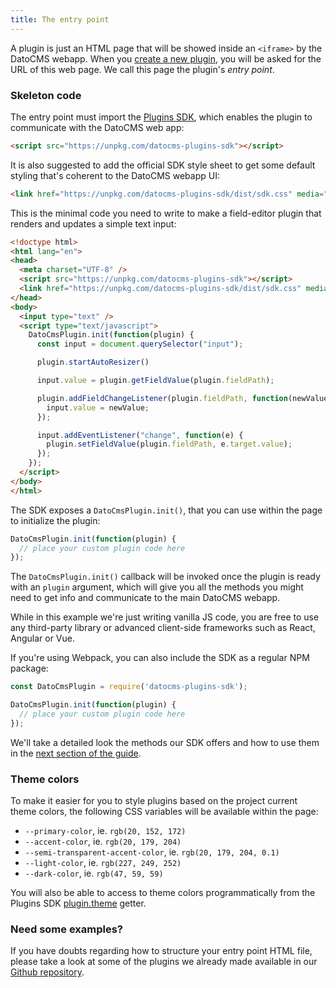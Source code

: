 ```yaml
---
title: The entry point
---
```


A plugin is just an HTML page that will be showed inside an `<iframe>` by the DatoCMS webapp. When you [create a new plugin](/docs/guides/building-plugins/creating-a-new-plugin), you will be asked for the URL of this web page. We call this page the plugin's *entry point*.

### Skeleton code

The entry point must import the [Plugins SDK](https://github.com/datocms/plugins-sdk/), which enables the plugin to communicate with the DatoCMS web app:

```html
<script src="https://unpkg.com/datocms-plugins-sdk"></script>
```

It is also suggested to add the official SDK style sheet to get some default styling that's coherent to the DatoCMS webapp UI:

```html
<link href="https://unpkg.com/datocms-plugins-sdk/dist/sdk.css" media="all" rel="stylesheet" />
```

This is the minimal code you need to write to make a field-editor plugin that renders and updates a simple text input:

```html
<!doctype html>
<html lang="en">
<head>
  <meta charset="UTF-8" />
  <script src="https://unpkg.com/datocms-plugins-sdk"></script>
  <link href="https://unpkg.com/datocms-plugins-sdk/dist/sdk.css" media="all" rel="stylesheet" />
</head>
<body>
  <input type="text" />
  <script type="text/javascript">
    DatoCmsPlugin.init(function(plugin) {
      const input = document.querySelector("input");

      plugin.startAutoResizer()

      input.value = plugin.getFieldValue(plugin.fieldPath);

      plugin.addFieldChangeListener(plugin.fieldPath, function(newValue) {
        input.value = newValue;
      });

      input.addEventListener("change", function(e) {
        plugin.setFieldValue(plugin.fieldPath, e.target.value);
      });
    });
  </script>
</body>
</html>
```

The SDK exposes a `DatoCmsPlugin.init()`, that you can use within the page to initialize the plugin:

```js
DatoCmsPlugin.init(function(plugin) {
  // place your custom plugin code here
});
```

The `DatoCmsPlugin.init()` callback will be invoked once the plugin is ready with an `plugin` argument, which will give you all the methods you might need to get info and communicate to the main DatoCMS webapp.

While in this example we're just writing vanilla JS code, you are free to use any third-party library or advanced client-side frameworks such as React, Angular or Vue. 

If you're using Webpack, you can also include the SDK as a regular NPM package:

```js
const DatoCmsPlugin = require('datocms-plugins-sdk');

DatoCmsPlugin.init(function(plugin) {
  // place your custom plugin code here
});
```

We'll take a detailed look the methods our SDK offers and how to use them in the [next section of the guide](/docs/guides/building-plugins/sdk-reference).

### Theme colors

To make it easier for you to style plugins based on the project current theme colors, the following CSS variables will be available within the page:

* `--primary-color`, ie. `rgb(20, 152, 172)`
* `--accent-color`, ie. `rgb(20, 179, 204)`
* `--semi-transparent-accent-color`, ie. `rgb(20, 179, 204, 0.1)`
* `--light-color`, ie. `rgb(227, 249, 252)`
* `--dark-color`, ie. `rgb(47, 59, 59)`

You will also be able to access to theme colors programmatically from the Plugins SDK [plugin.theme](/docs/guides/building-plugins/sdk-reference/#plugintheme) getter.

### Need some examples?

If you have doubts regarding how to structure your entry point HTML file, please take a look at some of the plugins we already made available in our [Github repository](https://github.com/datocms/plugins/tree/master/).
